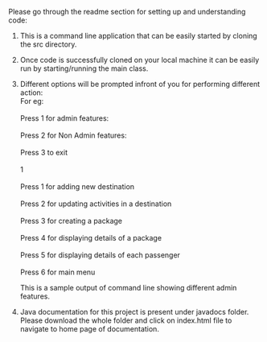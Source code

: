 Please go through the readme section for setting up and understanding code:

1. This is a command line application that can be easily started by cloning the src directory.
2. Once code is successfully cloned on your local machine it can be easily run by starting/running the main class.
3. Different options will be prompted infront of you for performing different action:
    <br>For eg: </br>
    <br> Press 1 for admin features: </br>
    <br>Press 2 for Non Admin features: </br>
    <br>Press 3 to exit</br>
    <br>1</br>
    <br>Press 1 for adding new destination</br>
    <br>Press 2 for updating activities in a destination</br>
    <br>Press 3 for creating a package</br>
    <br>Press 4 for displaying details of a package</br>
    <br>Press 5 for displaying details of each passenger</br>
    <br> Press 6 for main menu</br>

   This is a sample output of command line showing different admin features.
4. Java documentation for this project is present under javadocs folder. Please download the whole folder and click on index.html file to navigate to home page of documentation. 

   
